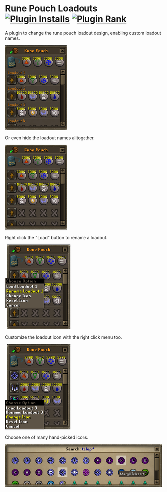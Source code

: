# Rune Pouch Loadouts [![Plugin Installs](https://img.shields.io/endpoint?url=https://api.runelite.net/pluginhub/shields/installs/plugin/runepouch-loadouts)](https://runelite.net/plugin-hub/DapperMickie) [![Plugin Rank](https://img.shields.io/endpoint?url=https://api.runelite.net/pluginhub/shields/rank/plugin/runepouch-loadouts)](https://runelite.net/plugin-hub/show/runepouch-loadouts)

A plugin to change the rune pouch loadout design, enabling custom loadout names.

![Rune Pouch loadouts with names](./docs/names.png)


Or even hide the loadout names alltogether.

![Rune Pouch loadouts without names](./docs/layout.png)


Right click the "Load" button to rename a loadout.

![Rune Pouch loadouts rename menu](./docs/rename.png)


Customize the loadout icon with the right click menu too.

![Rune Pouch loadouts icons menu](./docs/icons.png)

Choose one of many hand-picked icons.

![Rune Pouch loadouts icons selector](./docs/iconselector.png)